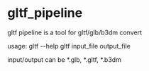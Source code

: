 # gltf_pipeline
gltf pipeline is a tool for gltf/glb/b3dm convert

usage:
gltf --help
    gltf input_file output_file

input/output can be *.glb, *.gltf, *.b3dm

